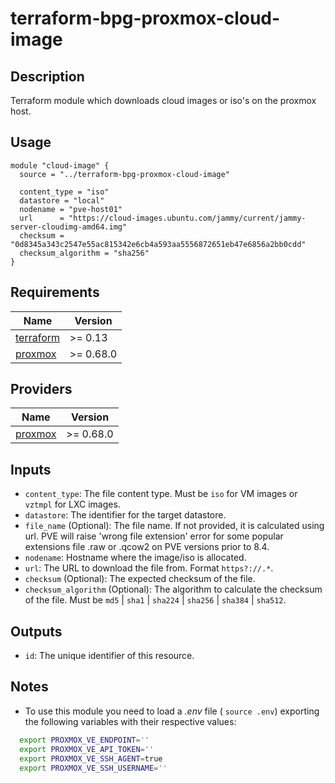 # terraform-bpg-proxmox-cloud-image

## Description

Terraform module which downloads cloud images or iso's on the proxmox host.

## Usage

```hcl
module "cloud-image" {
  source = "../terraform-bpg-proxmox-cloud-image"

  content_type = "iso"
  datastore = "local"
  nodename = "pve-host01"
  url      = "https://cloud-images.ubuntu.com/jammy/current/jammy-server-cloudimg-amd64.img"
  checksum = "0d8345a343c2547e55ac815342e6cb4a593aa5556872651eb47e6856a2bb0cdd"
  checksum_algorithm = "sha256"
}
```

## Requirements

| Name | Version |
|------|---------|
| <a name="requirement_terraform"></a> [terraform](#requirement\_terraform) | >= 0.13 |
| <a name="requirement_bpg/proxmox"></a> [proxmox](#requirement\_bpg/proxmox) | >= 0.68.0 |

## Providers

| Name | Version |
|------|---------|
| <a name="provider_aws"></a> [proxmox](#provider\_bpg/proxmox) | >= 0.68.0 |

## Inputs

- `content_type`: The file content type. Must be `iso` for VM images or `vztmpl` for LXC images.
- `datastore`: The identifier for the target datastore.
- `file_name` (Optional): The file name. If not provided, it is calculated using url. PVE will raise 'wrong file extension' error for some popular extensions file .raw or .qcow2 on PVE versions prior to 8.4.
- `nodename`: Hostname where the image/iso is allocated.
- `url`: The URL to download the file from. Format `https?://.*`.
- `checksum` (Optional): The expected checksum of the file.
- `checksum_algorithm` (Optional): The algorithm to calculate the checksum of the file. Must be `md5` | `sha1` | `sha224` | `sha256` | `sha384` | `sha512`.

## Outputs

- `id`: The unique identifier of this resource.

## Notes

- To use this module you need to load a *.env* file ( `source .env`) exporting the following variables with their respective values:

```bash
  export PROXMOX_VE_ENDPOINT=''
  export PROXMOX_VE_API_TOKEN=''
  export PROXMOX_VE_SSH_AGENT=true
  export PROXMOX_VE_SSH_USERNAME=''
```
